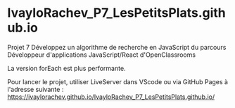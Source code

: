 # IvayloRachev_P7_LesPetitsPlats.github.io
 Projet 7 Développez un algorithme de recherche en JavaScript du parcours Développeur d'applications JavaScript/React d'OpenClassrooms

La version forEach est plus performante.

Pour lancer le projet, utiliser LiveServer dans VScode ou via GitHub Pages à l'adresse suivante : https://ivaylorachev.github.io/IvayloRachev_P7_LesPetitsPlats.github.io/
